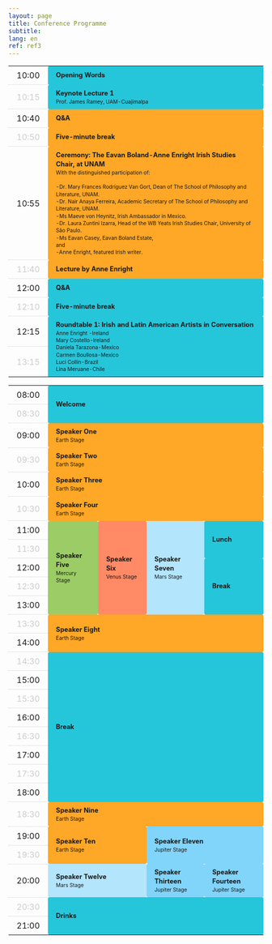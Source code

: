 ```yaml
---
layout: page
title: Conference Programme
subtitle:
lang: en
ref: ref3
---
```


<style>
table {
  width: 100%;
  max-width: 50rem;
}
table tr:nth-child(even) th {
  color: #ccc;
  font-weight: normal;
}
table th, table td {
  padding: 0.5rem 1rem;
}
table th {
  font-weight: normal;
  border-top: thin dotted #ccc;
}
table td {
  font-size: 0.8rem;
  font-weight: bold;
  line-height: 1.4;
  border-radius: 0.2rem;
  transition: opacity 0.3s ease;
}
table td > span {
  font-size: 0.8em;
  font-weight: normal;
  display: block;
  width: 100%;
}
.stage-earth {
  background-color: #FFA726;
}
.stage-mercury {
  background-color: #9CCC65;
}
.stage-venus {
  background-color: #FF8A65;
}
.stage-mars {
  background-color: #B3E5FC;
}
.stage-jupiter {
  background-color: #81D4FA;
}
.stage-saturn {
  background-color: #26C6DA;
}

</style>

  <body>
  <table>
    <tr>
      <th>10:00</th>
      <td colspan="4" rowspan="1" class="stage-saturn">Opening Words</td>
    </tr>
    <tr>
      <th>10:15</th>
      <td colspan="4" rowspan="1" class="stage-saturn">Keynote Lecture 1<span>Prof. James Ramey, UAM-Cuajimalpa</span></td>
    </tr>
    <tr>
      <th>10:40</th>
      <td colspan="4" class="stage-earth">Q&A</td>
    </tr>
    <tr>
      <th>10:50</th>
      <td colspan="4" class="stage-earth">Five-minute break</td>
    </tr>
    <tr>
      <th>10:55</th>
      <td rowspan="1" class="stage-earth">Ceremony: The Eavan Boland-Anne Enright Irish Studies Chair, at UNAM
      <span>
      With the distinguished participation of:<br><br>
      -Dr. Mary Frances Rodríguez Van Gort, Dean of The School of Philosophy and Literature, UNAM.<br>
      -Dr. Nair Anaya Ferreira, Academic Secretary of The School of Philosophy and Literature, UNAM.<br>
      -Ms Maeve von Heynitz, Irish Ambassador in Mexico.<br>
      -Dr. Laura Zuntini Izarra, Head of the WB Yeats Irish Studies Chair, University of São Paulo.<br>
      -Ms Eavan Casey, Eavan Boland Estate,<br>
      and<br>
      -Anne Enright, featured Irish writer.
      </span></td>
    </tr>
    <tr>
      <th>11:40</th>
      <td rowspan="1" class="stage-earth">Lecture by Anne Enright</td>
    </tr>
    <tr>
      <th>12:00</th>
      <td rowspan="1" class="stage-saturn">Q&A</td>
    </tr>
    <tr>
      <th>12:10</th>
      <td rowspan="1" class="stage-saturn">Five-minute break</td>
    </tr>
    <tr>
      <th>12:15</th>
      <td rowspan="2" class="stage-saturn">Roundtable 1: Irish and Latin American Artists in Conversation<br>
      <span>Anne Enright -Ireland<br>
      Mary Costello-Ireland<br>
      Daniela Tarazona-Mexico<br>
      Carmen Boullosa-Mexico<br>
      Luci Collin-Brazil<br>
      Lina Meruane-Chile</span></td>
    </tr>
    <tr>
      <th>13:15</th>
    </tr>
</table>

<table>
  <tr>
    <th>08:00</th>
    <td colspan="4" rowspan="2" class="stage-saturn">Welcome</td>
  </tr>
  <tr>
    <th>08:30</th>
  </tr>
  <tr>
    <th>09:00</th>
    <td colspan="4" class="stage-earth">Speaker One <span>Earth Stage</span></td>
  </tr>
  <tr>
    <th>09:30</th>
    <td colspan="4" class="stage-earth">Speaker Two <span>Earth Stage</span></td>
  </tr>
  <tr>
    <th>10:00</th>
    <td colspan="4" class="stage-earth">Speaker Three <span>Earth Stage</span></td>
  </tr>
  <tr>
    <th>10:30</th>
    <td colspan="4" class="stage-earth">Speaker Four <span>Earth Stage</span></td>
  </tr>
  <tr>
    <th>11:00</th>
    <td rowspan="5" class="stage-mercury">Speaker Five <span>Mercury Stage</span></td>
    <td rowspan="5" class="stage-venus">Speaker Six <span>Venus Stage</span></td>
    <td rowspan="5" class="stage-mars">Speaker Seven <span>Mars Stage</span></td>
    <td rowspan="2" class="stage-saturn">Lunch</td>
  </tr>
  <tr>
    <th>11:30</th>
  </tr>
  <tr>
    <th>12:00</th>
    <td rowspan="3" class="stage-saturn">Break</td>
  </tr>
  <tr>
    <th>12:30</th>
  </tr>
  <tr>
    <th>13:00</th>
  </tr>
  <tr>
    <th>13:30</th>
    <td colspan="4" rowspan="2" class="stage-earth">Speaker Eight <span>Earth Stage</span></td>
  </tr>
  <tr>
    <th>14:00</th>
  </tr>
  <tr>
    <th>14:30</th>
    <td colspan="4" rowspan="8" class="stage-saturn">Break</td>
  </tr>
  <tr>
    <th>15:00</th>
  </tr>
  <tr>
    <th>15:30</th>
  </tr>
  <tr>
    <th>16:00</th>
  </tr>
  <tr>
    <th>16:30</th>
  </tr>
  <tr>
    <th>17:00</th>
  </tr>
  <tr>
    <th>17:30</th>
  </tr>
  <tr>
    <th>18:00</th>
  </tr>
  <tr>
    <th>18:30</th>
    <td colspan="4" class="stage-earth">Speaker Nine <span>Earth Stage</span></td>
  </tr>
  <tr>
    <th>19:00</th>
    <td colspan="2" rowspan="2" class="stage-earth">Speaker Ten <span>Earth Stage</span></td>
    <td colspan="2" rowspan="2" class="stage-jupiter">Speaker Eleven <span>Jupiter Stage</span></td>
  </tr>
  <tr>
    <th>19:30</th>
  </tr>
  <tr>
    <th>20:00</th>
    <td colspan="2" class="stage-mars">Speaker Twelve <span>Mars Stage</span></td>
    <td class="stage-jupiter">Speaker Thirteen <span>Jupiter Stage</span></td>
    <td class="stage-jupiter">Speaker Fourteen <span>Jupiter Stage</span></td>
  </tr>
  <tr>
    <th>20:30</th>
    <td colspan="4" rowspan="2" class="stage-saturn">Drinks</td>
  </tr>
  <tr>
    <th>21:00</th>
  </tr>
</table>
  </body>
